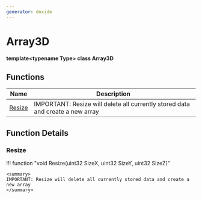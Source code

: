 ```yaml
---
generator: doxide
---
```



# Array3D

**template&lt;typename Type&gt; class Array3D**



## Functions

| Name | Description |
| ---- | ----------- |
| [Resize](#Resize) | <summary> IMPORTANT: Resize will delete all currently stored data and create a new array </summary>  |

## Function Details

### Resize<a name="Resize"></a>
!!! function "void Resize(uint32 SizeX, uint32 SizeY, uint32 SizeZ)"

    <summary>
    IMPORTANT: Resize will delete all currently stored data and create a new array
    </summary>
    


